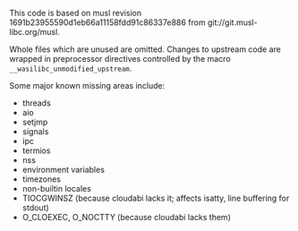 This code is based on musl revision 1691b23955590d1eb66a11158fdd91c86337e886
from git://git.musl-libc.org/musl.

Whole files which are unused are omitted. Changes to upstream code are wrapped
in preprocessor directives controlled by the macro `__wasilibc_unmodified_upstream`.

Some major known missing areas include:
 - threads
 - aio
 - setjmp
 - signals
 - ipc
 - termios
 - nss
 - environment variables
 - timezones
 - non-builtin locales
 - TIOCGWINSZ (because cloudabi lacks it; affects isatty, line buffering for stdout)
 - O\_CLOEXEC, O\_NOCTTY (because cloudabi lacks them)
